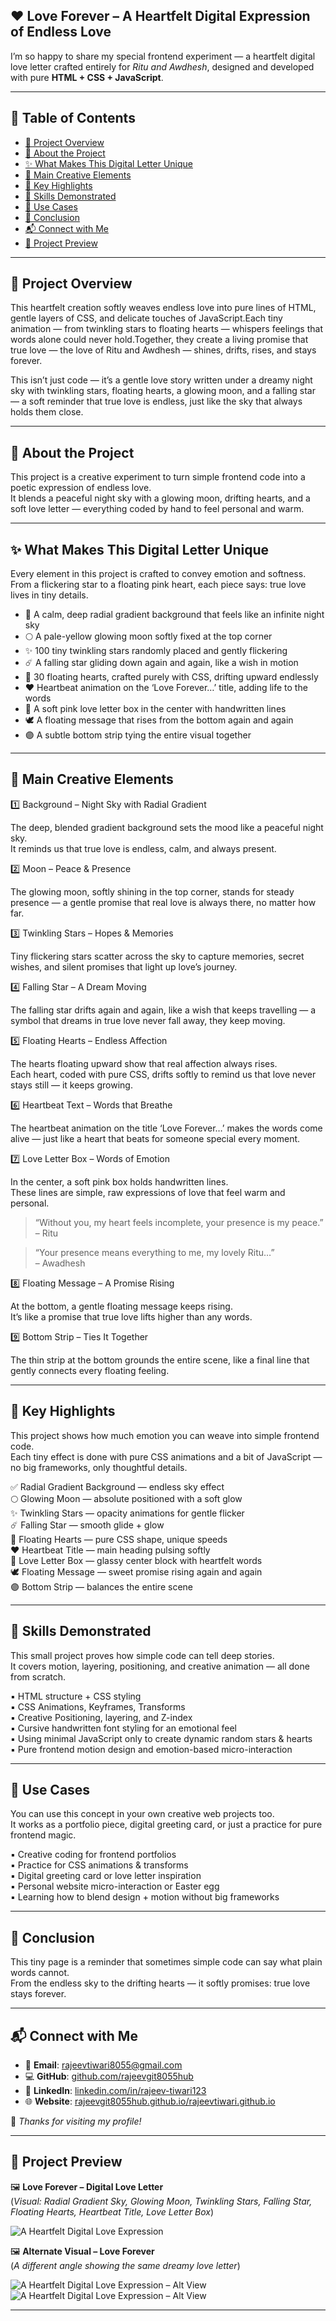 ## ❤️ Love Forever – A Heartfelt Digital Expression of Endless Love

I’m so happy to share my special frontend experiment — a heartfelt digital love letter crafted entirely for *Ritu and Awdhesh*, designed and developed with pure **HTML + CSS + JavaScript**.

---

## 📑 Table of Contents

- <a href="#project-overview">📌 Project Overview</a>  
- <a href="#about-the-project">🌙 About the Project</a>  
- <a href="#digital-letter">✨ What Makes This Digital Letter Unique</a>  
- <a href="#creative-elements">🌟 Main Creative Elements</a>  
- <a href="#key-highlights">🔧 Key Highlights</a>  
- <a href="#skills-demonstrated">🧠 Skills Demonstrated</a>  
- <a href="#use-cases">📂 Use Cases</a>  
- <a href="#conclusion">💖 Conclusion</a>  
- <a href="#contact">📬 Connect with Me</a>    
- <a href="#project-preview">📸 Project Preview</a>  

---

## <span id="project-overview">📌 Project Overview</span> 

This heartfelt creation softly weaves endless love into pure lines of HTML, gentle layers of CSS, and delicate touches of JavaScript.Each tiny animation — from twinkling stars to floating hearts — whispers feelings that words alone could never hold.Together, they create a living promise that true love — the love of Ritu and Awdhesh — shines, drifts, rises, and stays forever.

This isn’t just code — it’s a gentle love story written under a dreamy night sky with twinkling stars, floating hearts, a glowing moon, and a falling star — a soft reminder that true love is endless, just like the sky that always holds them close.

---

## <span id="about-the-project">🌙 About the Project</span> 

This project is a creative experiment to turn simple frontend code into a poetic expression of endless love.  
It blends a peaceful night sky with a glowing moon, drifting hearts, and a soft love letter — everything coded by hand to feel personal and warm.

---

## <span id="digital-letter">✨ What Makes This Digital Letter Unique</span> 

Every element in this project is crafted to convey emotion and softness.  
From a flickering star to a floating pink heart, each piece says: true love lives in tiny details.

- 🌙 A calm, deep radial gradient background that feels like an infinite night sky  
- 🌕 A pale-yellow glowing moon softly fixed at the top corner  
- ✨ 100 tiny twinkling stars randomly placed and gently flickering  
- ☄️ A falling star gliding down again and again, like a wish in motion  
- 💖 30 floating hearts, crafted purely with CSS, drifting upward endlessly  
- ❤️ Heartbeat animation on the ‘Love Forever…’ title, adding life to the words  
- 📜 A soft pink love letter box in the center with handwritten lines  
- 🕊️ A floating message that rises from the bottom again and again  
- 🟣 A subtle bottom strip tying the entire visual together

---

## <span id="creative-elements">🌟 Main Creative Elements</span> 

1️⃣ Background – Night Sky with Radial Gradient

The deep, blended gradient background sets the mood like a peaceful night sky.  
It reminds us that true love is endless, calm, and always present.

2️⃣ Moon – Peace & Presence

The glowing moon, softly shining in the top corner, stands for steady presence — a gentle promise that real love is always there, no matter how far.

3️⃣ Twinkling Stars – Hopes & Memories

Tiny flickering stars scatter across the sky to capture memories, secret wishes, and silent promises that light up love’s journey.

4️⃣ Falling Star – A Dream Moving

The falling star drifts again and again, like a wish that keeps travelling — a symbol that dreams in true love never fall away, they keep moving.

5️⃣ Floating Hearts – Endless Affection

The hearts floating upward show that real affection always rises.  
Each heart, coded with pure CSS, drifts softly to remind us that love never stays still — it keeps growing.

6️⃣ Heartbeat Text – Words that Breathe

The heartbeat animation on the title ‘Love Forever…’ makes the words come alive — just like a heart that beats for someone special every moment.

7️⃣ Love Letter Box – Words of Emotion

In the center, a soft pink box holds handwritten lines.  
These lines are simple, raw expressions of love that feel warm and personal.

> “Without you, my heart feels incomplete, your presence is my peace.”  
> – Ritu

> “Your presence means everything to me, my lovely Ritu…”  
> – Awadhesh

8️⃣ Floating Message – A Promise Rising

At the bottom, a gentle floating message keeps rising.  
It’s like a promise that true love lifts higher than any words.

9️⃣ Bottom Strip – Ties It Together

The thin strip at the bottom grounds the entire scene, like a final line that gently connects every floating feeling.

---

## <span id="key-highlights">🔧 Key Highlights</span> 

This project shows how much emotion you can weave into simple frontend code.  
Each tiny effect is done with pure CSS animations and a bit of JavaScript — no big frameworks, only thoughtful details.

✅ Radial Gradient Background — endless sky effect  
🌕 Glowing Moon — absolute positioned with a soft glow  
✨ Twinkling Stars — opacity animations for gentle flicker  
☄️ Falling Star — smooth glide + glow  
💖 Floating Hearts — pure CSS shape, unique speeds  
❤️ Heartbeat Title — main heading pulsing softly  
📜 Love Letter Box — glassy center block with heartfelt words  
🕊️ Floating Message — sweet promise rising again and again  
🟣 Bottom Strip — balances the entire scene

---

## <span id="skills-demonstrated">🧠 Skills Demonstrated</span> 

This small project proves how simple code can tell deep stories.  
It covers motion, layering, positioning, and creative animation — all done from scratch.

▪️ HTML structure + CSS styling  
▪️ CSS Animations, Keyframes, Transforms  
▪️ Creative Positioning, layering, and Z-index  
▪️ Cursive handwritten font styling for an emotional feel  
▪️ Using minimal JavaScript only to create dynamic random stars & hearts  
▪️ Pure frontend motion design and emotion-based micro-interaction

---

## <span id="use-cases">📂 Use Cases</span> 

You can use this concept in your own creative web projects too.  
It works as a portfolio piece, digital greeting card, or just a practice for pure frontend magic.

▪️ Creative coding for frontend portfolios  
▪️ Practice for CSS animations & transforms  
▪️ Digital greeting card or love letter inspiration  
▪️ Personal website micro-interaction or Easter egg  
▪️ Learning how to blend design + motion without big frameworks

---

## <span id="conclusion">💖 Conclusion</span> 

This tiny page is a reminder that sometimes simple code can say what plain words cannot.  
From the endless sky to the drifting hearts — it softly promises: true love stays forever.

---

## <span id="contact">📬 Connect with Me</span>  

- 📧 **Email**: [rajeevtiwari8055@gmail.com](mailto:rajeevtiwari8055@gmail.com)  
- 💻 **GitHub**: [github.com/rajeevgit8055hub](https://github.com/rajeevgit8055hub)  
- 🔗 **LinkedIn**: [linkedin.com/in/rajeev-tiwari123](https://www.linkedin.com/in/rajeev-tiwari123)  
- 🌐 **Website**: [rajeevgit8055hub.github.io/rajeevtiwari.github.io](https://rajeevgit8055hub.github.io/rajeevtiwari.github.io/)  

🤝 *Thanks for visiting my profile!*  

---

## <span id="project-preview">📸 Project Preview</span> 

🖼️ **Love Forever – Digital Love Letter**  
(*Visual: Radial Gradient Sky, Glowing Moon, Twinkling Stars, Falling Star, Floating Hearts, Heartbeat Title, Love Letter Box*)

![A Heartfelt Digital Love Expression](Ritu💕Awdhesh.png)

🖼️ **Alternate Visual – Love Forever**  
(*A different angle showing the same dreamy love letter*)

![A Heartfelt Digital Love Expression – Alt View](Ritu💕Awdhesh1.png)
![A Heartfelt Digital Love Expression – Alt View](Ritu💕Awdhesh.jpg)

---

